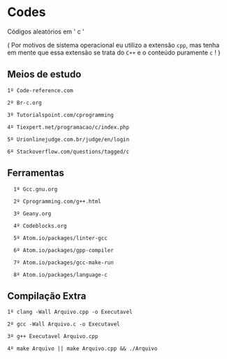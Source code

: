 # Codes

Códigos aleatórios em ' c '

( Por motivos de sistema operacional eu utilizo a extensão `cpp`, mas tenha em mente que essa extensão se trata do `C++` e o conteúdo puramente `c` ! )

## Meios de estudo

    1º Code-reference.com
  
    2º Br-c.org
  
    3º Tutorialspoint.com/cprogramming
  
    4º Tiexpert.net/programacao/c/index.php
  
    5º Urionlinejudge.com.br/judge/en/login
    
    6º Stackoverflow.com/questions/tagged/c

## Ferramentas

      1º Gcc.gnu.org
      
      2º Cprogramming.com/g++.html
      
      3º Geany.org
      
      4º Codeblocks.org
    
      5º Atom.io/packages/linter-gcc
      
      6º Atom.io/packages/gpp-compiler
      
      7º Atom.io/packages/gcc-make-run
      
      8º Atom.io/packages/language-c
      
## Compilação Extra

    1º clang -Wall Arquivo.cpp -o Executavel
    
    2º gcc -Wall Arquivo.c -o Executavel
    
    3º g++ Executavel Arquivo.cpp
    
    4º make Arquivo || make Arquivo.cpp && ./Arquivo
